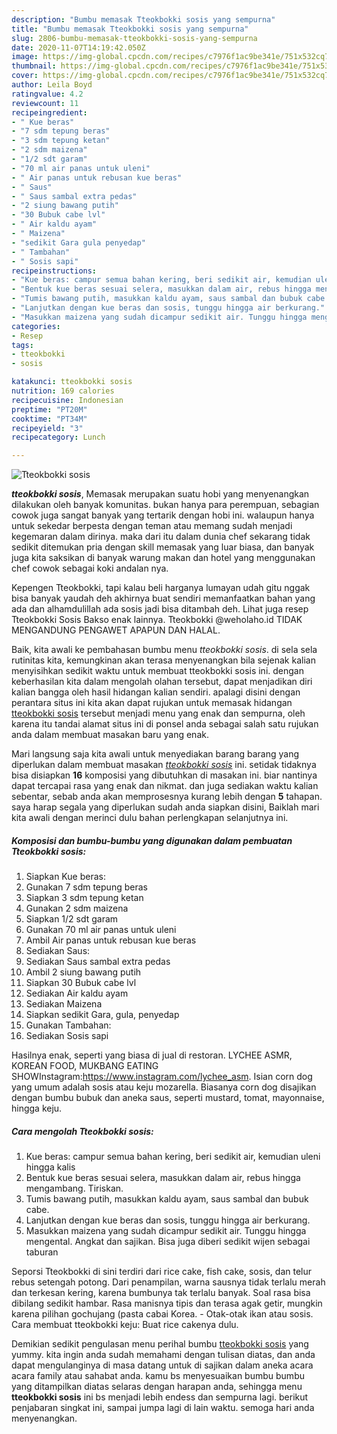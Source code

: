 ```yaml
---
description: "Bumbu memasak Tteokbokki sosis yang sempurna"
title: "Bumbu memasak Tteokbokki sosis yang sempurna"
slug: 2806-bumbu-memasak-tteokbokki-sosis-yang-sempurna
date: 2020-11-07T14:19:42.050Z
image: https://img-global.cpcdn.com/recipes/c7976f1ac9be341e/751x532cq70/tteokbokki-sosis-foto-resep-utama.jpg
thumbnail: https://img-global.cpcdn.com/recipes/c7976f1ac9be341e/751x532cq70/tteokbokki-sosis-foto-resep-utama.jpg
cover: https://img-global.cpcdn.com/recipes/c7976f1ac9be341e/751x532cq70/tteokbokki-sosis-foto-resep-utama.jpg
author: Leila Boyd
ratingvalue: 4.2
reviewcount: 11
recipeingredient:
- " Kue beras"
- "7 sdm tepung beras"
- "3 sdm tepung ketan"
- "2 sdm maizena"
- "1/2 sdt garam"
- "70 ml air panas untuk uleni"
- " Air panas untuk rebusan kue beras"
- " Saus"
- " Saus sambal extra pedas"
- "2 siung bawang putih"
- "30 Bubuk cabe lvl"
- " Air kaldu ayam"
- " Maizena"
- "sedikit Gara gula penyedap"
- " Tambahan"
- " Sosis sapi"
recipeinstructions:
- "Kue beras: campur semua bahan kering, beri sedikit air, kemudian uleni hingga kalis"
- "Bentuk kue beras sesuai selera, masukkan dalam air, rebus hingga mengambang. Tiriskan."
- "Tumis bawang putih, masukkan kaldu ayam, saus sambal dan bubuk cabe."
- "Lanjutkan dengan kue beras dan sosis, tunggu hingga air berkurang."
- "Masukkan maizena yang sudah dicampur sedikit air. Tunggu hingga mengental. Angkat dan sajikan. Bisa juga diberi sedikit wijen sebagai taburan"
categories:
- Resep
tags:
- tteokbokki
- sosis

katakunci: tteokbokki sosis 
nutrition: 169 calories
recipecuisine: Indonesian
preptime: "PT20M"
cooktime: "PT34M"
recipeyield: "3"
recipecategory: Lunch

---
```



![Tteokbokki sosis](https://img-global.cpcdn.com/recipes/c7976f1ac9be341e/751x532cq70/tteokbokki-sosis-foto-resep-utama.jpg)

<b><i>tteokbokki sosis</i></b>, Memasak merupakan suatu hobi yang menyenangkan dilakukan oleh banyak komunitas. bukan hanya para perempuan, sebagian cowok juga sangat banyak yang tertarik dengan hobi ini. walaupun hanya untuk sekedar berpesta dengan teman atau memang sudah menjadi kegemaran dalam dirinya. maka dari itu dalam dunia chef sekarang tidak sedikit ditemukan pria dengan skill memasak yang luar biasa, dan banyak juga kita saksikan di banyak warung makan dan hotel yang menggunakan chef cowok sebagai koki andalan nya.

Kepengen Tteokbokki, tapi kalau beli harganya lumayan udah gitu nggak bisa banyak yaudah deh akhirnya buat sendiri memanfaatkan bahan yang ada dan alhamdulillah ada sosis jadi bisa ditambah deh. Lihat juga resep Tteokbokki Sosis Bakso enak lainnya. Tteokbokki @weholaho.id TIDAK MENGANDUNG PENGAWET APAPUN DAN HALAL.

Baik, kita awali ke pembahasan bumbu menu <i>tteokbokki sosis</i>. di sela sela rutinitas kita, kemungkinan akan terasa menyenangkan bila sejenak kalian menyisihkan sedikit waktu untuk membuat tteokbokki sosis ini. dengan keberhasilan kita dalam mengolah olahan tersebut, dapat menjadikan diri kalian bangga oleh hasil hidangan kalian sendiri. apalagi disini dengan perantara situs ini kita akan dapat rujukan untuk memasak hidangan <u>tteokbokki sosis</u> tersebut menjadi menu yang enak dan sempurna, oleh karena itu tandai alamat situs ini di ponsel anda sebagai salah satu rujukan anda dalam membuat masakan baru yang enak.


Mari langsung saja kita awali untuk menyediakan barang barang yang diperlukan dalam membuat masakan <u><i>tteokbokki sosis</i></u> ini. setidak tidaknya bisa disiapkan <b>16</b> komposisi yang dibutuhkan di masakan ini. biar nantinya dapat tercapai rasa yang enak dan nikmat. dan juga sediakan waktu kalian sebentar, sebab anda akan memprosesnya kurang lebih dengan <b>5</b> tahapan. saya harap segala yang diperlukan sudah anda siapkan disini, Baiklah mari kita awali dengan merinci dulu bahan perlengkapan selanjutnya ini.

<!--inarticleads1-->

##### Komposisi dan bumbu-bumbu yang digunakan dalam pembuatan Tteokbokki sosis:

1. Siapkan  Kue beras:
1. Gunakan 7 sdm tepung beras
1. Siapkan 3 sdm tepung ketan
1. Gunakan 2 sdm maizena
1. Siapkan 1/2 sdt garam
1. Gunakan 70 ml air panas untuk uleni
1. Ambil  Air panas untuk rebusan kue beras
1. Sediakan  Saus:
1. Sediakan  Saus sambal extra pedas
1. Ambil 2 siung bawang putih
1. Siapkan 30 Bubuk cabe lvl
1. Sediakan  Air kaldu ayam
1. Sediakan  Maizena
1. Siapkan sedikit Gara, gula, penyedap
1. Gunakan  Tambahan:
1. Sediakan  Sosis sapi


Hasilnya enak, seperti yang biasa di jual di restoran. LYCHEE ASMR, KOREAN FOOD, MUKBANG EATING SHOWInstagram:https://www.instagram.com/lychee_asm. Isian corn dog yang umum adalah sosis atau keju mozarella. Biasanya corn dog disajikan dengan bumbu bubuk dan aneka saus, seperti mustard, tomat, mayonnaise, hingga keju. 

<!--inarticleads2-->

##### Cara mengolah Tteokbokki sosis:

1. Kue beras: campur semua bahan kering, beri sedikit air, kemudian uleni hingga kalis
1. Bentuk kue beras sesuai selera, masukkan dalam air, rebus hingga mengambang. Tiriskan.
1. Tumis bawang putih, masukkan kaldu ayam, saus sambal dan bubuk cabe.
1. Lanjutkan dengan kue beras dan sosis, tunggu hingga air berkurang.
1. Masukkan maizena yang sudah dicampur sedikit air. Tunggu hingga mengental. Angkat dan sajikan. Bisa juga diberi sedikit wijen sebagai taburan


Seporsi Tteokbokki di sini terdiri dari rice cake, fish cake, sosis, dan telur rebus setengah potong. Dari penampilan, warna sausnya tidak terlalu merah dan terkesan kering, karena bumbunya tak terlalu banyak. Soal rasa bisa dibilang sedikit hambar. Rasa manisnya tipis dan terasa agak getir, mungkin karena pilihan gochujang (pasta cabai Korea. - Otak-otak ikan atau sosis. Cara membuat tteokbokki keju: Buat rice cakenya dulu. 

Demikian sedikit pengulasan menu perihal bumbu <u>tteokbokki sosis</u> yang yummy. kita ingin anda sudah memahami dengan tulisan diatas, dan anda dapat mengulanginya di masa datang untuk di sajikan dalam aneka acara acara family atau sahabat anda. kamu bs menyesuaikan bumbu bumbu yang ditampilkan diatas selaras dengan harapan anda, sehingga menu <b>tteokbokki sosis</b> ini bs menjadi lebih endess dan sempurna lagi. berikut penjabaran singkat ini, sampai jumpa lagi di lain waktu. semoga hari anda menyenangkan.
